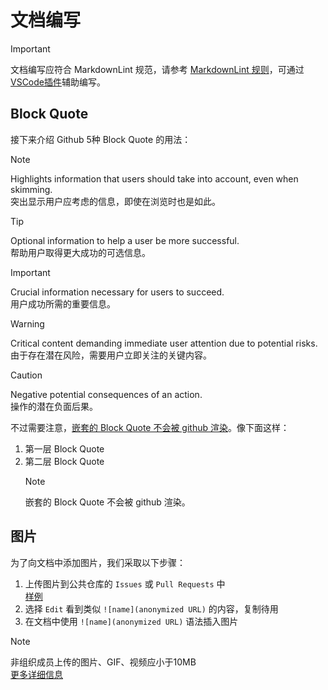 # 文档编写

> [!IMPORTANT]
> 文档编写应符合 MarkdownLint 规范，请参考 [MarkdownLint 规则](https://github.com/markdownlint/markdownlint/blob/master/docs/RULES.md)，可通过[VSCode插件](https://github.com/DavidAnson/vscode-markdownlint)辅助编写。
>

## Block Quote

接下来介绍 Github 5种 Block Quote 的用法：

> [!NOTE]  
> Highlights information that users should take into account, even when skimming.  
> 突出显示用户应考虑的信息，即使在浏览时也是如此。

> [!TIP]
> Optional information to help a user be more successful.  
> 帮助用户取得更大成功的可选信息。

> [!IMPORTANT]  
> Crucial information necessary for users to succeed.  
> 用户成功所需的重要信息。

> [!WARNING]  
> Critical content demanding immediate user attention due to potential risks.  
> 由于存在潜在风险，需要用户立即关注的关键内容。

> [!CAUTION]
> Negative potential consequences of an action.  
> 操作的潜在负面后果。

不过需要注意，[嵌套的 Block Quote 不会被 github 渲染](https://github.com/orgs/community/discussions/16925#discussioncomment-10195289)。像下面这样：

1. 第一层 Block Quote
2. 第二层 Block Quote
   > [!NOTE]
   > 嵌套的 Block Quote 不会被 github 渲染。

## 图片

为了向文档中添加图片，我们采取以下步骤：

1. 上传图片到公共仓库的 `Issues` 或 `Pull Requests` 中  
    [样例](https://github.com/MaaXYZ/M9A/pull/255#issuecomment-2489676567)
2. 选择 `Edit` 看到类似 `![name](anonymized URL)` 的内容，复制待用
3. 在文档中使用 `![name](anonymized URL)` 语法插入图片

> [!NOTE]
> 非组织成员上传的图片、GIF、视频应小于10MB  
> [更多详细信息](https://docs.github.com/zh/get-started/writing-on-github/working-with-advanced-formatting/attaching-files)
